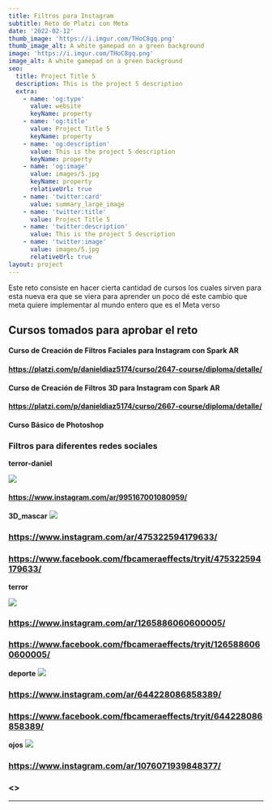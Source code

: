 ```yaml
---
title: Filtros para Instagram
subtitle: Reto de Platzi con Meta
date: '2022-02-12'
thumb_image: 'https://i.imgur.com/THoC8gq.png'
thumb_image_alt: A white gamepad on a green background
image: 'https://i.imgur.com/THoC8gq.png'
image_alt: A white gamepad on a green background
seo:
  title: Project Title 5
  description: This is the project 5 description
  extra:
    - name: 'og:type'
      value: website
      keyName: property
    - name: 'og:title'
      value: Project Title 5
      keyName: property
    - name: 'og:description'
      value: This is the project 5 description
      keyName: property
    - name: 'og:image'
      value: images/5.jpg
      keyName: property
      relativeUrl: true
    - name: 'twitter:card'
      value: summary_large_image
    - name: 'twitter:title'
      value: Project Title 5
    - name: 'twitter:description'
      value: This is the project 5 description
    - name: 'twitter:image'
      value: images/5.jpg
      relativeUrl: true
layout: project
---
```

Este reto consiste en hacer cierta cantidad de cursos los cuales sirven para esta nueva era que se viera para aprender un poco dé este cambio que meta quiere implementar al mundo entero que es el Meta verso

## **Cursos tomados para aprobar el reto**

#### Curso de Creación de Filtros Faciales para Instagram con Spark AR

#### <https://platzi.com/p/danieldiaz5174/curso/2647-course/diploma/detalle/>

#### Curso de Creación de Filtros 3D para Instagram con Spark AR

#### <https://platzi.com/p/danieldiaz5174/curso/2667-course/diploma/detalle/>

#### Curso Básico de Photoshop&#xA;&#xA;

### **Filtros para diferentes redes sociales**

**terror-daniel**

![](https://www.notion.so/image/https%3A%2F%2Fs3-us-west-2.amazonaws.com%2Fsecure.notion-static.com%2F34fcf7e8-fa2f-418e-96c6-933d29c5028b%2FCaptura_de_pantalla_(2167).png?table=block&id=cdd27336-50c5-40cb-8655-099bceba79ab&spaceId=13328bea-cc89-4468-bfca-ebe605b88e65&width=830&userId=514977c9-36d0-4e2d-886a-4c4d0a56974e&cache=v2)

#### <https://www.instagram.com/ar/995167001080959/>

**3D_mascar**
![](https://www.notion.so/image/https%3A%2F%2Fs3-us-west-2.amazonaws.com%2Fsecure.notion-static.com%2F91425835-2b79-4faa-af7c-0fb4e9bbf5ef%2F1644262419520.jpg?table=block&id=fec1251a-643b-4cae-ab9c-911b813e3191&spaceId=13328bea-cc89-4468-bfca-ebe605b88e65&width=1440&userId=514977c9-36d0-4e2d-886a-4c4d0a56974e&cache=v2)

### <https://www.instagram.com/ar/475322594179633/>
### <https://www.facebook.com/fbcameraeffects/tryit/475322594179633/>

**terror**

![](https://www.notion.so/image/https%3A%2F%2Fs3-us-west-2.amazonaws.com%2Fsecure.notion-static.com%2F83be3b62-d1e6-4aae-96ef-f2f68abe2616%2FCaptura_de_pantalla_(2170).png?table=block&id=9d88efab-1ffe-4022-9304-d8fbddf24544&spaceId=13328bea-cc89-4468-bfca-ebe605b88e65&width=820&userId=514977c9-36d0-4e2d-886a-4c4d0a56974e&cache=v2)

### <https://www.instagram.com/ar/1265886060600005/>
### <https://www.facebook.com/fbcameraeffects/tryit/1265886060600005/>

**deporte**
![](https://www.notion.so/image/https%3A%2F%2Fs3-us-west-2.amazonaws.com%2Fsecure.notion-static.com%2F7ee1f94c-58f7-48d4-9292-29d1b8834e9f%2FCaptura_de_pantalla_(2171).png?table=block&id=afb14c30-f4a2-489c-9610-ed2fb46973c2&spaceId=13328bea-cc89-4468-bfca-ebe605b88e65&width=810&userId=514977c9-36d0-4e2d-886a-4c4d0a56974e&cache=v2)

### <https://www.instagram.com/ar/644228086858389/>
### <https://www.facebook.com/fbcameraeffects/tryit/644228086858389/>

**ojos**
![](https://www.notion.so/image/https%3A%2F%2Fs3-us-west-2.amazonaws.com%2Fsecure.notion-static.com%2F0b9b1a61-4517-4464-b91b-044768a62b32%2FCaptura_de_pantalla_(2168).png?id=d98937ef-65ad-4480-81cc-23252e827d27&table=block&spaceId=13328bea-cc89-4468-bfca-ebe605b88e65&width=660&userId=514977c9-36d0-4e2d-886a-4c4d0a56974e&cache=v2)

### <https://www.instagram.com/ar/1076071939848377/>
### <>
***
